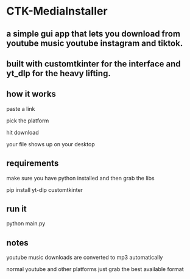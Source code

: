 # CTK-MediaInstaller

## a simple gui app that lets you download from youtube music youtube instagram and tiktok.
## built with customtkinter for the interface and yt_dlp for the heavy lifting.

## how it works

paste a link

pick the platform

hit download

your file shows up on your desktop

## requirements

make sure you have python installed and then grab the libs

pip install yt-dlp customtkinter

## run it
python main.py

## notes

youtube music downloads are converted to mp3 automatically

normal youtube and other platforms just grab the best available format
